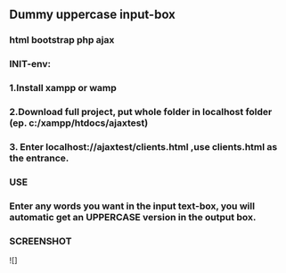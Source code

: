 ## Dummy uppercase input-box

### html bootstrap php ajax

### INIT-env: 

### 1.Install xampp or wamp 

### 2.Download full project, put whole folder in localhost folder (ep. c:/xampp/htdocs/ajaxtest)

### 3. Enter localhost://ajaxtest/clients.html ,use clients.html as the entrance.

### USE

### Enter any words you want in the input text-box, you will automatic get an UPPERCASE version in the  output box.

###  
### SCREENSHOT
![]

